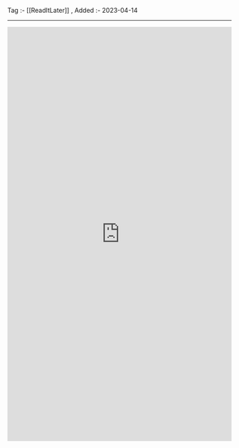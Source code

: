 Tag :- [[ReadItLater]] , 
Added :- 2023-04-14

-----
<iframe src="https://www.linkedin.com/embed/feed/update/urn:li:share:7005494840507392000" height="932" width="504" frameborder="0" allowfullscreen="" title="Embedded post"></iframe>